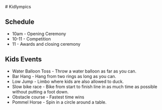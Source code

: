  <div class="paper">

</div>
# Kidlympics

## Schedule

* 10am - Opening Ceremony
* 10-11 - Competition
* 11 - Awards and closing ceremony


## Kids Events

* Water Balloon Toss - Throw a water balloon as far as you can.
* Bar Hang - Hang from two rings as long as you can.
* Low Jump - Limbo where kids are also allowed to duck.
* Slow bike race - Bike from start to finish line in as much time as possible without putting a foot down.
* Obstacle course - Fastest time wins
* Pommel Horse - Spin in a circle around a table. 


